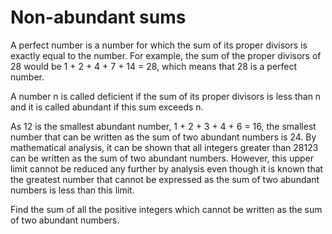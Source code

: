 # Non-abundant sums

A perfect number is a number for which the sum of its proper divisors is
exactly equal to the number. For example, the sum of the proper divisors of 28
would be 1 + 2 + 4 + 7 + 14 = 28, which means that 28 is a perfect number.

A number n is called deficient if the sum of its proper divisors is less than n
and it is called abundant if this sum exceeds n.

As 12 is the smallest abundant number, 1 + 2 + 3 + 4 + 6 = 16, the smallest
number that can be written as the sum of two abundant numbers is 24. By
mathematical analysis, it can be shown that all integers greater than 28123 can
be written as the sum of two abundant numbers. However, this upper limit cannot
be reduced any further by analysis even though it is known that the greatest
number that cannot be expressed as the sum of two abundant numbers is less than
this limit.

Find the sum of all the positive integers which cannot be written as the sum of
two abundant numbers.
